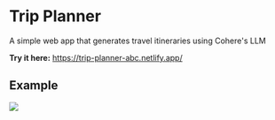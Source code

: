 # Trip Planner
A simple web app that generates travel itineraries using Cohere's LLM

**Try it here:** https://trip-planner-abc.netlify.app/

## Example
![](demo.png)
